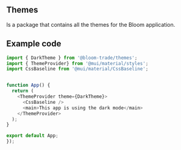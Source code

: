 ## Themes

Is a package that contains all the themes for the Bloom application.

## Example code

```javascript
import { DarkTheme } from '@bloom-trade/themes';
import { ThemeProvider} from '@mui/material/styles';
import CssBaseline from '@mui/material/CssBaseline';


function App() {
  return (
    <ThemeProvider theme={DarkTheme}>
      <CssBaseline />
      <main>This app is using the dark mode</main>
    </ThemeProvider>
  );
}

export default App;
});
```

